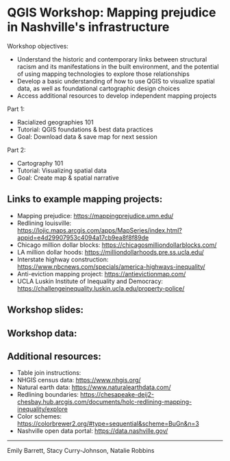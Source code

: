 # QGIS Workshop: Mapping prejudice in Nashville's infrastructure 

Workshop objectives:
* Understand the historic and contemporary links between structural   racism and its manifestations in the built environment, and the potential of using mapping technologies to explore those relationships  
* Develop a basic understanding of how to use QGIS to visualize spatial data, as well as foundational cartographic design choices 
* Access additional resources to develop independent mapping projects 

Part 1: 
* Racialized geographies 101
* Tutorial: QGIS foundations & best data practices 
* Goal: Download data & save map for next session 

Part 2:
* Cartography 101
* Tutorial: Visualizing spatial data 
* Goal: Create map & spatial narrative 

## Links to example mapping projects: 

* Mapping prejudice: https://mappingprejudice.umn.edu/
* Redlining louisville: https://lojic.maps.arcgis.com/apps/MapSeries/index.html?appid=e4d29907953c4094a17cb9ea8f8f89de
* Chicago million dollar blocks: https://chicagosmilliondollarblocks.com/
* LA million dollar hoods: https://milliondollarhoods.pre.ss.ucla.edu/
* Interstate highway construction: https://www.nbcnews.com/specials/america-highways-inequality/
* Anti-eviction mapping project: https://antievictionmap.com/
* UCLA Luskin Institute of Inequality and Democracy: https://challengeinequality.luskin.ucla.edu/property-police/


## Workshop slides: 

## Workshop data: 


## Additional resources: 

* Table join instructions: 
* NHGIS census data: https://www.nhgis.org/ 
* Natural earth data: https://www.naturalearthdata.com/
* Redlining boundaries: https://chesapeake-deij2-chesbay.hub.arcgis.com/documents/holc-redlining-mapping-inequality/explore
* Color schemes: https://colorbrewer2.org/#type=sequential&scheme=BuGn&n=3
* Nashville open data portal: https://data.nashville.gov/





--------------- 
Emily Barrett, Stacy Curry-Johnson, Natalie Robbins 


 
